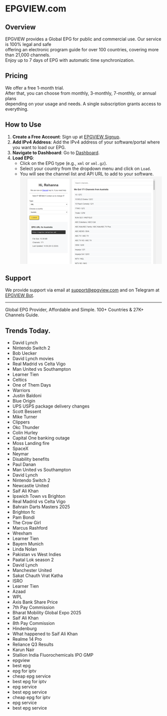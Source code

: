 # EPGVIEW.com



## Overview
EPGVIEW provides a Global EPG for public and commercial use. Our service is 100% legal and safe\
offering an electronic program guide for over 100 countries, covering more than 21,000 channels.\
Enjoy up to 7 days of EPG with automatic time synchronization.

## Pricing
We offer a free 1-month trial. \
After that, you can choose from monthly, 3-monthly, 7-monthly, or annual plans \
depending on your usage and needs. A single subscription grants access to everything.

## How to Use
1. **Create a Free Account**: Sign up at [EPGVIEW Signup](https://epgview.com/signup.php).
2. **Add IPv4 Address**: Add the IPv4 address of your software/portal where you want to load our EPG.
3. **Navigate to Dashboard**: Go to [Dashboard](https://epgview.com/dashboard.php).
4. **Load EPG**:
   - Click on the EPG type (e.g., `xml` or `xml.gz`).
   - Select your country from the dropdown menu and click on `Load`.
   - You will see the channel list and API URL to add to your software.
![EPGVIEW](img/dashboard.png)
## Support
We provide support via email at [support@epgview.com](mailto:support@epgview.com) and on Telegram at [EPGVIEW Bot](https://t.me/epgview_bot).

---

Global EPG Provider, Affordable and Simple. 100+ Countries & 27K+ Channels Guide.

## Trends Today.

- David Lynch
- Nintendo Switch 2
- Bob Uecker
- David Lynch movies
- Real Madrid vs Celta Vigo
- Man United vs Southampton
- Learner Tien
- Celtics
- One of Them Days
- Warriors
- Justin Baldoni
- Blue Origin
- UPS USPS package delivery changes
- Scott Bessent
- Mike Turner
- Clippers
- Okc Thunder
- Colin Hurley
- Capital One banking outage
- Moss Landing fire
- SpaceX
- Neymar
- Disability benefits
- Paul Danan
- Man United vs Southampton
- David Lynch
- Nintendo Switch 2
- Newcastle United
- Saif Ali Khan
- Ipswich Town vs Brighton
- Real Madrid vs Celta Vigo
- Bahrain Darts Masters 2025
- Brighton fc
- Pam Bondi
- The Crow Girl
- Marcus Rashford
- Wrexham
- Learner Tien
- Bayern Munich
- Linda Nolan
- Pakistan vs West Indies
- Paatal Lok season 2
- David Lynch
- Manchester United
- Sakat Chauth Vrat Katha
- ISRO
- Learner Tien
- Azaad
- WPL
- Axis Bank Share Price
- 7th Pay Commission
- Bharat Mobility Global Expo 2025
- Saif Ali Khan
- 8th Pay Commission
- Hindenburg
- What happened to Saif Ali Khan
- Realme 14 Pro
- Reliance Q3 Results
- Karun Nair
- Stallion India Fluorochemicals IPO GMP
- epgview
- best epg
- epg for iptv
- cheap epg service
- best epg for iptv
- epg service
- best epg service
- cheap epg for iptv
- epg service
- best epg service

